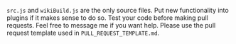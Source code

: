 `src.js` and `wikiBuild.js` are the only source files. Put new functionality into plugins if it makes sense to do so. Test your code before making pull requests. Feel free to message 
me if you want help. Please use the pull request template used in `PULL_REQUEST_TEMPLATE.md`.
